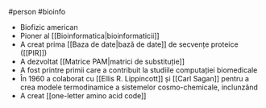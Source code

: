 #person #bioinfo
- Biofizic american
- Pioner al [[Bioinformatica|bioinformaticii]]
- A creat prima [[Baza de date|bază de date]] de secvențe proteice ([[PIR]]) 
- A dezvoltat [[Matrice PAM|matrici de substituție]]
- A fost printre primii care a contribuit la studiile computației biomedicale
- În 1960 a colaborat cu [[Ellis R. Lippincott]] și [[Carl Sagan]] pentru a crea modele termodinamice a sistemelor cosmo-chemicale, inclunzând 
- A creat [[one-letter amino acid code]] 